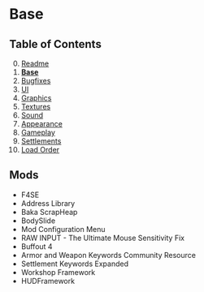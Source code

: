 # Base

## Table of Contents

0. [Readme](./README.md)
1. **[Base](./1.BASE.md)**
2. [Bugfixes](./2.BUGFIXES.md)
3. [UI](./3.UI.md)
4. [Graphics](./4.GRAPHICS.md)
5. [Textures](./5.TEXTURES.md)
6. [Sound](./6.SOUND.md)
7. [Appearance](./7.APPEARANCE.md)
8. [Gameplay](./8.GAMEPLAY.md)
9. [Settlements](./9.SETTLEMENTS.md)
10. [Load Order](./0.LOAD_ORDER.md)

## Mods

- F4SE
- Address Library
- Baka ScrapHeap
- BodySlide
- Mod Configuration Menu
- RAW INPUT - The Ultimate Mouse Sensitivity Fix
- Buffout 4
- Armor and Weapon Keywords Community Resource
- Settlement Keywords Expanded
- Workshop Framework
- HUDFramework
